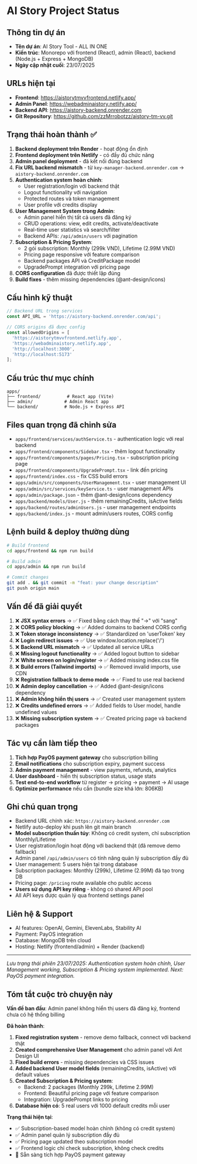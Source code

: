 # AI Story Project Status

## Thông tin dự án
- **Tên dự án**: AI Story Tool - ALL IN ONE
- **Kiến trúc**: Monorepo với frontend (React), admin (React), backend (Node.js + Express + MongoDB)
- **Ngày cập nhật cuối**: 23/07/2025

## URLs hiện tại
- **Frontend**: https://aistorytmvvfrontend.netlify.app/
- **Admin Panel**: https://webadminaistory.netlify.app/
- **Backend API**: https://aistory-backend.onrender.com
- **Git Repository**: https://github.com/zzMrrobotzz/aistory-tm-vv.git

## Trạng thái hoàn thành ✅
1. **Backend deployment trên Render** - hoạt động ổn định
2. **Frontend deployment trên Netlify** - có đầy đủ chức năng
3. **Admin panel deployment** - đã kết nối đúng backend
4. **Fix URL backend mismatch** - từ `key-manager-backend.onrender.com` → `aistory-backend.onrender.com`
5. **Authentication system hoàn chỉnh**:
   - User registration/login với backend thật
   - Logout functionality với navigation
   - Protected routes và token management
   - User profile với credits display
6. **User Management System trong Admin**:
   - Admin panel hiển thị tất cả users đã đăng ký
   - CRUD operations: view, edit credits, activate/deactivate
   - Real-time user statistics và search/filter
   - Backend APIs: `/api/admin/users` với pagination
7. **Subscription & Pricing System**:
   - 2 gói subscription: Monthly (299k VND), Lifetime (2.99M VND)
   - Pricing page responsive với feature comparison
   - Backend packages API và CreditPackage model
   - UpgradePrompt integration với pricing page
8. **CORS configuration** đã được thiết lập đúng
9. **Build fixes** - thêm missing dependencies (@ant-design/icons)

## Cấu hình kỹ thuật
```javascript
// Backend URL trong services
const API_URL = 'https://aistory-backend.onrender.com/api';

// CORS origins đã được config
const allowedOrigins = [
  'https://aistorytmvvfrontend.netlify.app',
  'https://webadminaistory.netlify.app',
  'http://localhost:3000',
  'http://localhost:5173'
];
```

## Cấu trúc thư mục chính
```
apps/
├── frontend/          # React app (Vite)
├── admin/            # Admin React app
└── backend/          # Node.js + Express API
```

## Files quan trọng đã chỉnh sửa
- `apps/frontend/services/authService.ts` - authentication logic với real backend
- `apps/frontend/components/Sidebar.tsx` - thêm logout functionality
- `apps/frontend/components/pages/Pricing.tsx` - subscription pricing page
- `apps/frontend/components/UpgradePrompt.tsx` - link đến pricing
- `apps/frontend/index.css` - fix CSS build errors
- `apps/admin/src/components/UserManagement.tsx` - user management UI
- `apps/admin/src/services/keyService.ts` - user management APIs
- `apps/admin/package.json` - thêm @ant-design/icons dependency
- `apps/backend/models/User.js` - thêm remainingCredits, isActive fields
- `apps/backend/routes/adminUsers.js` - user management endpoints
- `apps/backend/index.js` - mount admin/users routes, CORS config

## Lệnh build & deploy thường dùng
```bash
# Build frontend
cd apps/frontend && npm run build

# Build admin
cd apps/admin && npm run build

# Commit changes
git add . && git commit -m "feat: your change description"
git push origin main
```

## Vấn đề đã giải quyết
1. ❌ **JSX syntax errors** → ✅ Fixed bằng cách thay thế "->" với "sang"
2. ❌ **CORS policy blocking** → ✅ Added domains to backend CORS config  
3. ❌ **Token storage inconsistency** → ✅ Standardized on 'userToken' key
4. ❌ **Login redirect issues** → ✅ Use window.location.replace('/')
5. ❌ **Backend URL mismatch** → ✅ Updated all service URLs
6. ❌ **Missing logout functionality** → ✅ Added logout button to sidebar
7. ❌ **White screen on login/register** → ✅ Added missing index.css file
8. ❌ **Build errors (Tailwind imports)** → ✅ Removed invalid imports, use CDN
9. ❌ **Registration fallback to demo mode** → ✅ Fixed to use real backend
10. ❌ **Admin deploy cancellation** → ✅ Added @ant-design/icons dependency
11. ❌ **Admin không hiển thị users** → ✅ Created user management system
12. ❌ **Credits undefined errors** → ✅ Added fields to User model, handle undefined values
13. ❌ **Missing subscription system** → ✅ Created pricing page và backend packages

## Tác vụ cần làm tiếp theo
1. **Tích hợp PayOS payment gateway** cho subscription billing
2. **Email notifications** cho subscription expiry, payment success
3. **Admin payment management** - view payments, refunds, analytics
4. **User dashboard** - hiển thị subscription status, usage stats
5. **Test end-to-end workflow** từ register → pricing → payment → AI usage
6. **Optimize performance** nếu cần (bundle size khá lớn: 806KB)

## Ghi chú quan trọng
- Backend URL chính xác: `https://aistory-backend.onrender.com`
- Netlify auto-deploy khi push lên git main branch
- **Model subscription thuần túy**: Không có credit system, chỉ subscription Monthly/Lifetime
- User registration/login hoạt động với backend thật (đã remove demo fallback)
- Admin panel `/api/admin/users` có tính năng quản lý subscription đầy đủ
- User management: 5 users hiện tại trong database
- Subscription packages: Monthly (299k), Lifetime (2.99M) đã tạo trong DB
- Pricing page: `/pricing` route available cho public access
- **Users sử dụng API key riêng** - không có shared API pool
- All API keys được quản lý qua frontend settings panel

## Liên hệ & Support
- AI features: OpenAI, Gemini, ElevenLabs, Stability AI
- Payment: PayOS integration
- Database: MongoDB trên cloud
- Hosting: Netlify (frontend/admin) + Render (backend)

---
*Lưu trạng thái phiên 23/07/2025: Authentication system hoàn chỉnh, User Management working, Subscription & Pricing system implemented. Next: PayOS payment integration.*

## Tóm tắt cuộc trò chuyện này
**Vấn đề ban đầu**: Admin panel không hiển thị users đã đăng ký, frontend chưa có hệ thống billing

**Đã hoàn thành**:
1. **Fixed registration system** - remove demo fallback, connect với backend thật
2. **Created comprehensive User Management** cho admin panel với Ant Design UI
3. **Fixed build errors** - missing dependencies và CSS issues  
4. **Added backend User model fields** (remainingCredits, isActive) với default values
5. **Created Subscription & Pricing system**:
   - Backend: 2 packages (Monthly 299k, Lifetime 2.99M) 
   - Frontend: Beautiful pricing page với feature comparison
   - Integration: UpgradePrompt links to pricing
6. **Database hiện có**: 5 real users với 1000 default credits mỗi user

**Trạng thái hiện tại**: 
- ✅ Subscription-based model hoàn chỉnh (không có credit system)
- ✅ Admin panel quản lý subscription đầy đủ
- ✅ Pricing page updated theo subscription model 
- ✅ Frontend logic chỉ check subscription, không check credits
- 🚀 Sẵn sàng tích hợp PayOS payment gateway